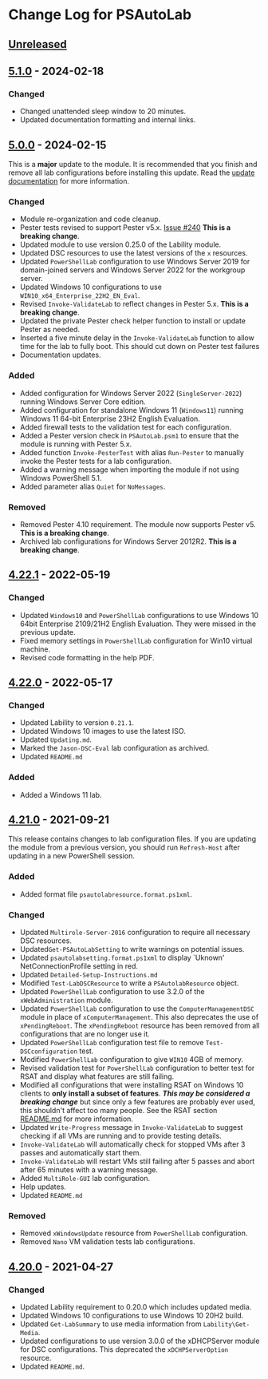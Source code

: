 # Change Log for PSAutoLab

## [Unreleased]

## [5.1.0] - 2024-02-18

### Changed

- Changed unattended sleep window to 20 minutes.
- Updated documentation formatting and internal links.

## [5.0.0] - 2024-02-15

This is a **major** update to the module. It is recommended that you finish and remove all lab configurations before installing this update. Read the [update documentation](update-v5.md) for more information.

### Changed

- Module re-organization and code cleanup.
- Pester tests revised to support Pester v5.x. [Issue #240](https://github.com/jdhitsolutions/PSAutoLab/issues/240) __This is a breaking change__.
- Updated module to use version 0.25.0 of the Lability module.
- Updated DSC resources to use the latest versions of the `x` resources.
- Updated `PowerShellLab` configuration to use Windows Server 2019 for domain-joined servers and Windows Server 2022 for the workgroup server.
- Updated Windows 10 configurations to use `WIN10_x64_Enterprise_22H2_EN_Eval`.
- Revised `Invoke-ValidateLab` to reflect changes in Pester 5.x. __This is a breaking change__.
- Updated the private Pester check helper function to install or update Pester as needed.
- Inserted a five minute delay in the `Invoke-ValidateLab` function to allow time for the lab to fully boot. This should cut down on Pester test failures
- Documentation updates.

### Added

- Added configuration for Windows Server 2022 (`SingleServer-2022`) running Windows Server Core edition.
- Added configuration for standalone Windows 11 (`Windows11`) running Windows 11 64-bit Enterprise 23H2 English Evaluation.
- Added firewall tests to the validation test for each configuration.
- Added a Pester version check in `PSAutoLab.psm1` to ensure that the module is running with Pester 5.x.
- Added function `Invoke-PesterTest` with alias `Run-Pester` to manually invoke the Pester tests for a lab configuration.
- Added a warning message when importing the module if not using Windows PowerShell 5.1.
- Added parameter alias `Quiet` for `NoMessages`.

### Removed

- Removed Pester 4.10 requirement. The module now supports Pester v5. __This is a breaking change__.
- Archived lab configurations for Windows Server 2012R2. __This is a breaking change__.

## [4.22.1] - 2022-05-19

### Changed

- Updated `Windows10` and `PowerShellLab` configurations to use Windows 10 64bit Enterprise 2109/21H2 English Evaluation. They were missed in the previous update.
- Fixed memory settings in `PowerShellLab` configuration for Win10 virtual machine.
- Revised code formatting in the help PDF.

## [4.22.0] - 2022-05-17

### Changed

- Updated Lability to version `0.21.1`.
- Updated Windows 10 images to use the latest ISO.
- Updated `Updating.md`.
- Marked the `Jason-DSC-Eval` lab configuration as archived.
- Updated `README.md`

### Added

- Added a Windows 11 lab.

## [4.21.0] - 2021-09-21

This release contains changes to lab configuration files. If you are updating the module from a previous version, you should run `Refresh-Host` after updating in a new PowerShell session.

### Added

- Added format file `psautolabresource.format.ps1xml`.

### Changed

- Updated `Multirole-Server-2016` configuration to require all necessary DSC resources.
- Updated`Get-PSAutoLabSetting` to write warnings on potential issues.
- Updated `psautolabsetting.format.ps1xml` to display `Uknown' NetConnectionProfile setting in red.
- Updated `Detailed-Setup-Instructions.md`
- Modified `Test-LabDSCResource` to write a `PSAutolabResource` object.
- Updated `PowerShellLab` configuration to use 3.2.0 of the `xWebAdministration` module.
- Updated `PowerShellLab` configuration to use the `ComputerManagementDSC` module in place of `xComputerManagement`. This also deprecates the use of `xPendingReboot`. The `xPendingReboot` resource has been removed from all configurations that are no longer use it.
- Updated `PowerShellLab` configuration test file to remove `Test-DSCconfiguration` test.
- Modified `PowerShellLab` configuration to give `WIN10` 4GB of memory.
- Revised validation test for `PowerShellLab` configuration to better test for RSAT and display what features are still failing.
- Modified all configurations that were installing RSAT on Windows 10 clients to __only install a subset of features__.  *__This may be considered a breaking change__* but since only a few features are probably ever used, this shouldn't affect too many people. See the RSAT section [README.md](README.md) for more information.
- Updated `Write-Progress` message in `Invoke-ValidateLab` to suggest checking if all VMs are running and to provide testing details.
- `Invoke-ValidateLab` will automatically check for stopped VMs after 3 passes and automatically start them.
- `Invoke-ValidateLab` will restart VMs still failing after 5 passes and abort after 65 minutes with a warning message.
- Added `MultiRole-GUI` lab configuration.
- Help updates.
- Updated `README.md`

### Removed

- Removed `xWindowsUpdate` resource from `PowerShellLab` configuration.
- Removed `Nano` VM validation tests lab configurations.

## [4.20.0] - 2021-04-27

### Changed

- Updated Lability requirement to 0.20.0 which includes updated media.
- Updated Windows 10 configurations to use Windows 10 20H2 build.
- Updated `Get-LabSummary` to use media information from `Lability\Get-Media`.
- Updated configurations to use version 3.0.0 of the xDHCPServer module for DSC configurations. This deprecated the `xDCHPServerOption` resource.
- Updated `README.md`.

[Unreleased]: https://github.com/pluralsight//PS-AutoLab-Env/compare/v5.1.0..HEAD
[5.1.0]: https://github.com/pluralsight//PS-AutoLab-Env/compare/v5.0.0..v5.1.0
[5.0.0]: https://github.com/pluralsight/PS-AutoLab-Env/compare/v4.22.1..v5.0.0
[4.22.1]: https://github.com/pluralsight/PS-AutoLab-Env/compare/v4.22.0..v4.22.1
[4.22.0]: https://github.com/pluralsight/PS-AutoLab-Env/compare/v4.21.0..v4.22.0
[4.21.0]: https://github.com/pluralsight/PS-AutoLab-Env/compare/v4.20.0..v4.21.0
[4.20.0]: https://github.com/pluralsight/PS-AutoLab-Env/compare/v4.19.0..v4.20.0